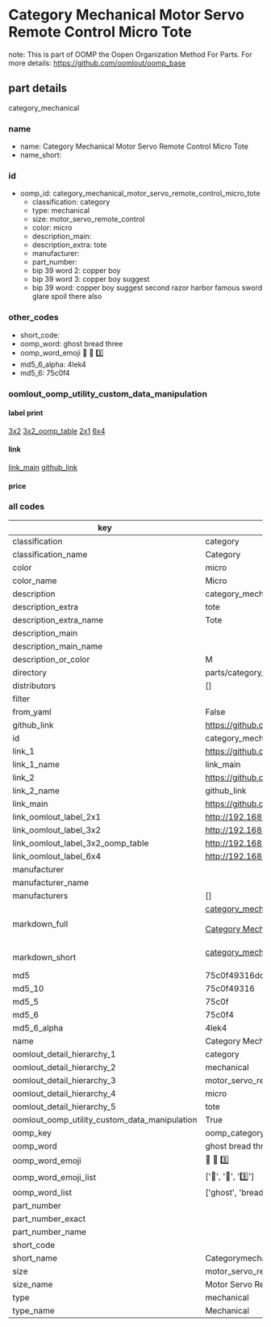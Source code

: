 # Category Mechanical Motor Servo Remote Control Micro Tote  

note: This is part of OOMP the Oopen Organization Method For Parts. For more details: https://github.com/oomlout/oomp_base

##  part details



category_mechanical

### name
* name: Category Mechanical Motor Servo Remote Control Micro Tote
* name_short: 
### id
* oomp_id: category_mechanical_motor_servo_remote_control_micro_tote
  * classification: category
  * type: mechanical
  * size: motor_servo_remote_control
  * color: micro
  * description_main: 
  * description_extra: tote
  * manufacturer: 
  * part_number: 
  * bip 39 word 2: copper boy
  * bip 39 word 3: copper boy suggest
  * bip 39 word: copper boy suggest second razor harbor famous sword glare spoil there also

### other_codes
* short_code: 
* oomp_word: ghost bread three
* oomp_word_emoji :ghost: :bread: :three:
* md5_6_alpha: 4lek4
* md5_6: 75c0f4






### oomlout_oomp_utility_custom_data_manipulation
#### label print
[3x2](http://192.168.1.245:1112/?label=oomp%204lek4)
[3x2_oomp_table](http://192.168.1.107:1112/?label=oomp%204lek4)
[2x1](http://192.168.1.242:1112/?label=oomp%204lek4)
[6x4](http://192.168.1.55:1112/?label=oomp%204lek4)    

#### link

[link_main](https://github.com/oomlout/oomlout_oomp_current_version_messy/tree/main/parts/category_mechanical_motor_servo_remote_control_micro_tote) [github_link](https://github.com/oomlout/oomlout_oomp_part_src/tree/main/parts/category_mechanical_motor_servo_remote_control_micro_tote)                             

#### price







### all codes 
| key | value |  
| --- | --- |  
| classification | category |  
| classification_name | Category |  
| color | micro |  
| color_name | Micro |  
| description | category_mechanical |  
| description_extra | tote |  
| description_extra_name | Tote |  
| description_main |  |  
| description_main_name |  |  
| description_or_color | M  |  
| directory | parts/category_mechanical_motor_servo_remote_control_micro_tote |  
| distributors | [] |  
| filter |  |  
| from_yaml | False |  
| github_link | https://github.com/oomlout/oomlout_oomp_part_src/tree/main/parts/category_mechanical_motor_servo_remote_control_micro_tote |  
| id | category_mechanical_motor_servo_remote_control_micro_tote |  
| link_1 | https://github.com/oomlout/oomlout_oomp_current_version_messy/tree/main/parts/category_mechanical_motor_servo_remote_control_micro_tote |  
| link_1_name | link_main |  
| link_2 | https://github.com/oomlout/oomlout_oomp_part_src/tree/main/parts/category_mechanical_motor_servo_remote_control_micro_tote |  
| link_2_name | github_link |  
| link_main | https://github.com/oomlout/oomlout_oomp_current_version_messy/tree/main/parts/category_mechanical_motor_servo_remote_control_micro_tote |  
| link_oomlout_label_2x1 | http://192.168.1.242:1112/?label=oomp%204lek4 |  
| link_oomlout_label_3x2 | http://192.168.1.245:1112/?label=oomp%204lek4 |  
| link_oomlout_label_3x2_oomp_table | http://192.168.1.107:1112/?label=oomp%204lek4 |  
| link_oomlout_label_6x4 | http://192.168.1.55:1112/?label=oomp%204lek4 |  
| manufacturer |  |  
| manufacturer_name |  |  
| manufacturers | [] |  
| markdown_full | [category_mechanical_motor_servo_remote_control_micro_tote](https://github.com/oomlout/oomlout_oomp_current_version_messy/tree/main/parts/category_mechanical_motor_servo_remote_control_micro_tote)<br>[](https://github.com/oomlout/oomlout_oomp_current_version_messy/tree/main/parts/category_mechanical_motor_servo_remote_control_micro_tote)<br>[Category Mechanical Motor Servo Remote Control Micro Tote](https://github.com/oomlout/oomlout_oomp_current_version_messy/tree/main/parts/category_mechanical_motor_servo_remote_control_micro_tote)<br><br> |  
| markdown_short | [category_mechanical_motor_servo_remote_control_micro_tote](https://github.com/oomlout/oomlout_oomp_current_version_messy/tree/main/parts/category_mechanical_motor_servo_remote_control_micro_tote)<br><br> |  
| md5 | 75c0f49316dc4a55a4595c27b1c6a97f |  
| md5_10 | 75c0f49316 |  
| md5_5 | 75c0f |  
| md5_6 | 75c0f4 |  
| md5_6_alpha | 4lek4 |  
| name | Category Mechanical Motor Servo Remote Control Micro Tote |  
| oomlout_detail_hierarchy_1 | category |  
| oomlout_detail_hierarchy_2 | mechanical |  
| oomlout_detail_hierarchy_3 | motor_servo_remote_control |  
| oomlout_detail_hierarchy_4 | micro |  
| oomlout_detail_hierarchy_5 | tote |  
| oomlout_oomp_utility_custom_data_manipulation | True |  
| oomp_key | oomp_category_mechanical_motor_servo_remote_control_micro_tote |  
| oomp_word | ghost bread three |  
| oomp_word_emoji | :ghost: :bread: :three: |  
| oomp_word_emoji_list | [':ghost:', ':bread:', ':three:'] |  
| oomp_word_list | ['ghost', 'bread', 'three'] |  
| part_number |  |  
| part_number_exact |  |  
| part_number_name |  |  
| short_code |  |  
| short_name | Categorymechanical |  
| size | motor_servo_remote_control |  
| size_name | Motor Servo Remote Control |  
| type | mechanical |  
| type_name | Mechanical |  
